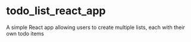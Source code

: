 # todo_list_react_app
A simple React app allowing users to create multiple lists, each with their own todo items
